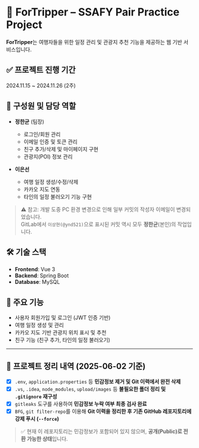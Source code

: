 # 🧭 ForTripper – SSAFY Pair Practice Project

**ForTripper**는 여행자들을 위한 일정 관리 및 관광지 추천 기능을 제공하는 웹 기반 서비스입니다.

## ✅ 프로젝트 진행 기간
2024.11.15 ~ 2024.11.26 (2주)

## 👥 구성원 및 담당 역할

- **정한균** (팀장)  
  - 로그인/회원 관리  
  - 이메일 인증 및 토큰 관리  
  - 친구 추가/삭제 및 마이페이지 구현  
  - 관광지(POI) 정보 관리  

- **이은선**  
  - 여행 일정 생성/수정/삭제  
  - 카카오 지도 연동  
  - 타인의 일정 불러오기 기능 구현

> ⚠️ 참고: 개발 도중 PC 환경 변경으로 인해 일부 커밋의 작성자 이메일이 변경되었습니다.  
> GitLab에서 `이상현(@ynd521)`으로 표시된 커밋 역시 모두 **정한균**(본인)의 작업입니다.

## 🛠 기술 스택

- **Frontend**: Vue 3  
- **Backend**: Spring Boot  
- **Database**: MySQL

## 📌 주요 기능

- 사용자 회원가입 및 로그인 (JWT 인증 기반)
- 여행 일정 생성 및 관리
- 카카오 지도 기반 관광지 위치 표시 및 추천
- 친구 기능 (친구 추가, 타인의 일정 불러오기)

---

## 🧹 프로젝트 정리 내역 (2025-06-02 기준)

- [x] `.env`, `application.properties` 등 **민감정보 제거 및 Git 이력에서 완전 삭제**
- [x] `.vs`, `.idea`, `node_modules`, `upload/images` 등 **불필요한 폴더 정리 및 `.gitignore` 재구성**
- [x] `gitleaks` 도구를 사용하여 **민감정보 누락 여부 최종 검사 완료**
- [x] `BFG`, `git filter-repo`를 이용해 **Git 이력을 정리한 후 기존 GitHub 레포지토리에 강제 푸시 (`--force`)**

> ✅ 현재 이 레포지토리는 민감정보가 포함되어 있지 않으며, **공개(Public)로 전환 가능한 상태**입니다.
